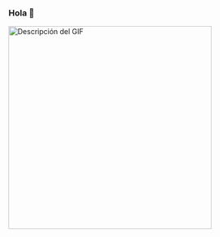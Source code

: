 ### Hola 👋


<img src="https://github.com/user-attachments/assets/17757c5f-8b29-4d3f-ac04-d7af9630e035" alt="Descripción del GIF" width="400">







